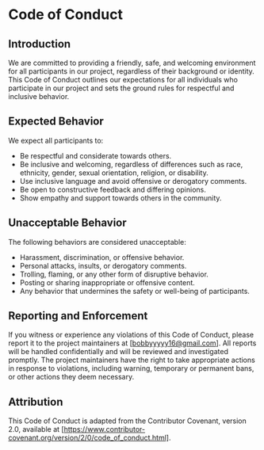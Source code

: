 # Code of Conduct

## Introduction

We are committed to providing a friendly, safe, and welcoming environment for all participants in our project, regardless of their background or identity. This Code of Conduct outlines our expectations for all individuals who participate in our project and sets the ground rules for respectful and inclusive behavior.

## Expected Behavior

We expect all participants to:

- Be respectful and considerate towards others.
- Be inclusive and welcoming, regardless of differences such as race, ethnicity, gender, sexual orientation, religion, or disability.
- Use inclusive language and avoid offensive or derogatory comments.
- Be open to constructive feedback and differing opinions.
- Show empathy and support towards others in the community.

## Unacceptable Behavior

The following behaviors are considered unacceptable:

- Harassment, discrimination, or offensive behavior.
- Personal attacks, insults, or derogatory comments.
- Trolling, flaming, or any other form of disruptive behavior.
- Posting or sharing inappropriate or offensive content.
- Any behavior that undermines the safety or well-being of participants.

## Reporting and Enforcement

If you witness or experience any violations of this Code of Conduct, please report it to the project maintainers at [bobbyyyyy16@gmail.com]. All reports will be handled confidentially and will be reviewed and investigated promptly. The project maintainers have the right to take appropriate actions in response to violations, including warning, temporary or permanent bans, or other actions they deem necessary.

## Attribution

This Code of Conduct is adapted from the Contributor Covenant, version 2.0, available at [https://www.contributor-covenant.org/version/2/0/code_of_conduct.html].

